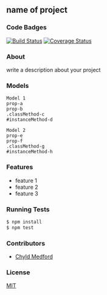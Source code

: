 ## name of project
### Code Badges
[![Build Status](https://travis-ci.org/kadowki/iron-chef.svg)](https://travis-ci.org/kadowki/iron-chef)
[![Coverage Status](https://coveralls.io/repos/kadowki/iron-chef/badge.png)](https://coveralls.io/r/kadowki/iron-chef)


### About
write a description about your project

### Models
```
Model 1
prop-a
prop-b
.classMethod-c
#instanceMethod-d
```

```
Model 2
prop-e
prop-f
.classMethod-g
#instanceMethod-h
```

### Features
- feature 1
- feature 2
- feature 3

### Running Tests
```bash
$ npm install
$ npm test
```

### Contributors
- [Chyld Medford](https://github.com/chyld)

### License
[MIT](LICENSE)

